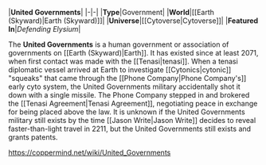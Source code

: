 |**United Governments**|
|-|-|
|**Type**|Government|
|**World**|[[Earth (Skyward)\|Earth (Skyward)]]|
|**Universe**|[[Cytoverse\|Cytoverse]]|
|**Featured In**|*Defending Elysium*|

The **United Governments** is a human government or association of governments on [[Earth (Skyward)\|Earth]]. It has existed since at least 2071, when first contact was made with the [[Tenasi\|tenasi]].
When a tenasi diplomatic vessel arrived at Earth to investigate [[Cytonics\|cytonic]] "squeaks" that came through the [[Phone Company\|Phone Company's]] early cyto system, the United Governments military accidentally shot it down with a single missile. The Phone Company stepped in and brokered the [[Tenasi Agreement\|Tenasi Agreement]], negotiating peace in exchange for being placed above the law. It is unknown if the United Governments military still exists by the time [[Jason Write\|Jason Write]] decides to reveal faster-than-light travel in 2211, but the United Governments still exists and grants patents.



https://coppermind.net/wiki/United_Governments